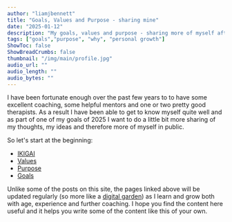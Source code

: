 ```yaml
---
author: "liamjbennett"
title: "Goals, Values and Purpose - sharing mine"
date: "2025-01-12"
description: "My goals, values and purpose - sharing more of myself after years of coaching"
tags: ["goals","purpose", "why", "personal growth"]
ShowToc: false
ShowBreadCrumbs: false
thumbnail: "/img/main/profile.jpg"
audio_url: ""
audio_length: ""
audio_bytes: ""
---
```


I have been fortunate enough over the past few years to to have some excellent coaching, some helpful mentors and one or two pretty good therapists. As a result I have been able to get to know myself quite well and as part of one of my goals of 2025 I want to do a little bit more sharing of my thoughts, my ideas and therefore more of myself in public.

So let's start at the beginning:

* [IKIGAI](/me/IKIGAI)
* [Values](/me/values)
* [Purpose](/me/purpose)
* [Goals](/me/goals)

Unlike some of the posts on this site, the pages linked above will be updated regularly (so more like a [digital garden](https://maggieappleton.com/garden-history/)) as I learn and grow both with age, experience and further coaching. I hope you find the content here useful and it helps you write some of the content like this of your own.